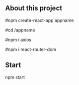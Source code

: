 ## About this project
#npm create-react-app appname

#cd /appname

#npm i axios

#npm i react-router-dom

## Start
npm start




